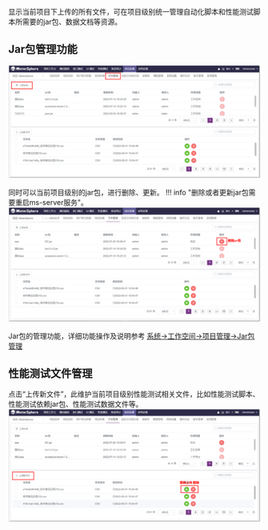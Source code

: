 显示当前项目下上传的所有文件，可在项目级别统一管理自动化脚本和性能测试脚本所需要的jar包、数据文档等资源。
## Jar包管理功能
![!项目设置](../../img/project_management/上传jar包.png)

同时可以当前项目级别的jar包，进行删除、更新。
!!! info "删除或者更新jar包需要重启ms-server服务"。
![!项目设置](../../img/project_management/删除jar包.png)

Jar包的管理功能，详细功能操作及说明参考 [系统->工作空间->项目管理->Jar包管理](../../system_management/workspace/#_2)


## 性能测试文件管理
点击“上传新文件”，此维护当前项目级别性能测试相关文件，比如性能测试脚本、性能测试依赖jar包、性能测试数据文件等。
![!项目设置](../../img/project_management/性能上传文件.png)